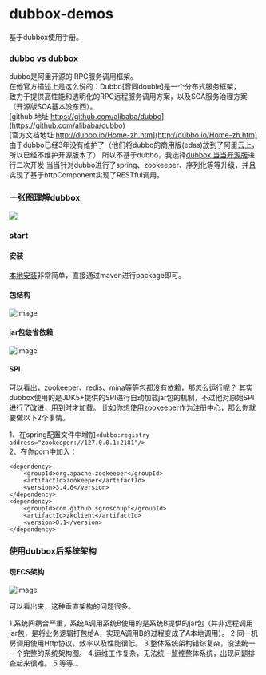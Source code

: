 # dubbox-demos
基于dubbox使用手册。

### dubbo vs dubbox
dubbo是阿里开源的 RPC服务调用框架。</br>
在他官方描述上是这么说的：Dubbo[音同double]是一个分布式服务框架，</br>
致力于提供高性能和透明化的RPC远程服务调用方案，以及SOA服务治理方案（开源版SOA基本没东西）。</br>
[github 地址 https://github.com/alibaba/dubbo](https://github.com/alibaba/dubbo)</br>
[官方文档地址 http://dubbo.io/Home-zh.htm](http://dubbo.io/Home-zh.htm)</br>
由于dubbo已经3年没有维护了（他们将dubbo的商用版(edas)放到了阿里云上，所以已经不维护开源版本了）
所以不基于dubbo，我选择[dubbox 当当开源版](https://github.com/dangdangdotcom/dubbox)进行二次开发
当当针对dubbo进行了spring、zookeeper、序列化等等升级，并且实现了基于httpComponent实现了RESTful调用。
    
### 一张图理解dubbox
![](http://dubbo.io/dubbo-architecture.jpg-version=1&modificationDate=1330892870000.jpg)</br>

### start
#### 安装
[本地安装](http://dangdangdotcom.github.io/dubbox/demo.html)非常简单，直接通过maven进行package即可。  
#### 包结构  
![image](https://cloud.githubusercontent.com/assets/3062921/9924343/158a917c-5d31-11e5-8730-632b1c88ed1e.png)  
#### jar包缺省依赖  
![image](https://cloud.githubusercontent.com/assets/3062921/9924381/7eee2516-5d31-11e5-9d49-b72e5295e716.png)  
#### SPI
可以看出，zookeeper、redis、mina等等包都没有依赖，那怎么运行呢？
其实dubbox使用的是JDK5+提供的SPI进行自动加载jar包的机制，不过他对原始SPI进行了改进，用到时才加载。
比如你想使用zookeeper作为注册中心，那么你就要做以下2个事情。

1、在spring配置文件中增加`<dubbo:registry address="zookeeper://127.0.0.1:2181"/>`  
2、在你pom中加入：</br>

    <dependency>
        <groupId>org.apache.zookeeper</groupId>
        <artifactId>zookeeper</artifactId>
        <version>3.4.6</version>
    </dependency>
    <dependency>
        <groupId>com.github.sgroschupf</groupId>
        <artifactId>zkclient</artifactId>
        <version>0.1</version>
    </dependency>

### 使用dubbox后系统架构
#### 现ECS架构
![image](https://cloud.githubusercontent.com/assets/3062921/9926905/43cf804a-5d4c-11e5-8af3-22488a868d84.png)

可以看出来，这种垂直架构的问题很多。


1.系统间耦合严重，系统A调用系统B使用的是系统B提供的jar包（并非远程调用jar包，是将业务逻辑打包给A，实现A调用B的过程变成了A本地调用）。
2.同一机房调用使用Http协议，效率以及性能很低。
3.整体系统架构错综复杂，没法统一一个完整的系统架构图。
4.运维工作复杂，无法统一监控整体系统，出现问题排查起来很难。
5.等等...

